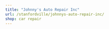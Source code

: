 ```yaml
---
title: "Johnny's Auto Repair Inc"
url: /stanfordville/johnnys-auto-repair-inc/
shop: car repair
---
```

